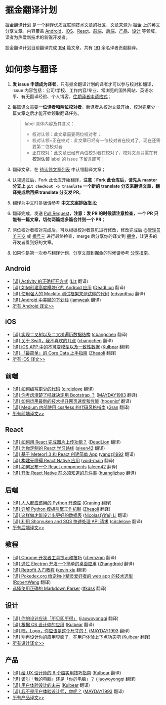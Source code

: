 # 掘金翻译计划

[掘金翻译计划](http://gold.xitu.io/#/tag/%E6%8E%98%E9%87%91%E7%BF%BB%E8%AF%91%E8%AE%A1%E5%88%92) 是一个翻译优质互联网技术文章的社区，文章来源为 [掘金](http://gold.xitu.io) 上的英文分享文章。内容覆盖 [Android](#android)、[iOS](#ios)、[React](#react)、[前端](#前端)、[后端](#后端)、[产品](#产品)、[设计](#设计) 等领域，读者为热爱新技术的新锐开发者。

掘金翻译计划目前翻译完成 [194](#android) 篇文章，共有 [181](https://github.com/xitu/gold-miner/wiki/%E8%AF%91%E8%80%85%E7%A7%AF%E5%88%86%E8%A1%A8) 余名译者贡献翻译。

# 如何参与翻译

1. **发 issue 申请成为译者**，只有掘金翻译计划的译者才可以参与校对和翻译，issue 内容包括：公司/学校、工作内容/专业、常浏览的国外网站、英语水平、有无翻译经验、个人博客，[往期译者申请格式](https://github.com/xitu/gold-miner/issues/249)；

2. 每篇译文需要**一位译者和两位校对者**。新译者从校对文章开始，校对完至少一篇文章之后才能开始领取翻译任务。

   >  label 具体内容及其含义：
   >
   > * 校对认领：此文章需要两位校对者；
   > * 校对认领+正在校对：此文章已经有一位校对者在校对了，现在还需要第二位校对者
   > * 正在校对：此文章已经有两位校对者在校对了，校对文章只需在有**校对认领** label 的 issue 下留言即可；

3. 翻译文章，在 [待认领文章列表](https://github.com/xitu/gold-miner/issues?q=is%3Aissue+is%3Aopen+label%3A%E6%96%87%E7%AB%A0%E8%AE%A4%E9%A2%86) 中认领翻译文章；

4. 认领通过后，Fork 此仓库开始翻译，**注意：Fork 此仓库后，请先从 master 分支上 `git checkout -b translate` 一个新的 translate 分支来翻译文章，翻译完成后再把 translate 分支发 PR**。

5. 翻译为中文时排版请参考 **[中文文案排版指北](https://github.com/mzlogin/chinese-copywriting-guidelines)**;

6. 翻译完成，发送 [Pull Request](https://github.com/xitu/gold-miner/pull/new/master)，**注意：发 PR 的时候请注意检查，一个 PR 只能有一篇文章，切勿两篇或多篇合并到一个 PR**；

7. 两位校对者校对完成后，可以根据校对者意见进行修改，修改完成后 @[管理员羊三岁](https://github.com/antonia0912) 或 [根号三](https://github.com/sqrthree) 进行最终检查，merge 后分享你的译文到 [掘金](http://gold.xitu.io)，让更多的开发者看到好的文章。

8. 如果你是第一次参与翻译计划，分享文章到掘金的时候请参考 [分享指南](share-guide.md)。


## Android

* [[译] Activity 的正确打开方式](https://gold.xitu.io/entry/57b9bfc3c4c9710061481310?utm_source=gold-miner&utm_medium=readme&utm_campaign=github) ([Liz](https://github.com/lizwangying/) 翻译)
* [[译] 如何创建高度模块化的 Android 应用](https://gold.xitu.io/entry/57b12cf4165abd00542a3ee1?utm_source=gold-miner&utm_medium=readme&utm_campaign=github) ([DeadLion](https://github.com/DeadLion/) 翻译)
* [[译] 使用强大的 Mockito 测试框架来测试你的代码](https://gold.xitu.io/entry/578f11aec4c971005e0caf82?utm_source=gold-miner&utm_medium=readme&utm_campaign=github) ([edvardhua](https://github.com/edvardHua/) 翻译)
* [[译] Android 中美腻的下划线](http://gold.xitu.io/entry/578705faa34131005b46e9c2?utm_source=gold-miner&utm_medium=readme&utm_campaign=github) ([jamweak](https://github.com/jamweak) 翻译)
* [所有 Android 译文>>](https://github.com/xitu/gold-miner/blob/master/android.md)


## iOS

* [[译] 实现二叉树以及二叉树遍历数据结构](http://gold.xitu.io/entry/57cd6b028ac24700645a789c?utm_source=gold-miner&utm_medium=readme&utm_campaign=github) ([cbangchen](https://github.com/cbangchen) 翻译)
* [[译] 关于 Swift，我不喜欢的几点](http://gold.xitu.io/entry/57cd6863128fe100697f1fed?utm_source=gold-miner&utm_medium=readme&utm_campaign=github) ([cbangchen](https://github.com/cbangchen) 翻译)
* [[译] iOS APP 中的不可变模型以及一致性数据](http://gold.xitu.io/entry/57caeb8a79bc440063fb7ef0?utm_source=gold-miner&utm_medium=readme&utm_campaign=github) ([Kulbear](https://github.com/kulbear) 翻译)
* [[译] 「最简单」的 Core Data 上手指南](http://gold.xitu.io/entry/57c8f62f67f3560057aea07f?utm_source=gold-miner&utm_medium=readme&utm_campaign=github) ([Zheaoli](https://github.com/Zheaoli) 翻译)
* [所有 iOS 译文>>](https://github.com/xitu/gold-miner/blob/master/ios.md)

## 前端

* [[译] 如何编写更少的代码](https://gold.xitu.io/entry/57c6adc7a633bd005d8f2584?utm_source=gold-miner&utm_medium=readme&utm_campaign=github) ([circlelove](https://github.com/circlelove) 翻译)
* [[译] 你考虑清楚了吗就决定用 Bootstrap ？](http://gold.xitu.io/entry/57b67315a34131005f82d244?utm_source=gold-miner&utm_medium=readme&utm_campaign=github) ([MAYDAY1993](https://github.com/MAYDAY1993) 翻译)
* [[译] 如何运用最新的技术提升网页速度和性能](http://gold.xitu.io/entry/57b3f7928d2a3b0069605c2c?utm_source=gold-miner&utm_medium=readme&utm_campaign=github) ([hpoenixf](https://github.com/hpoenixf) 翻译)
* [[译] Medium 内部使用 css/less 的代码风格指南](http://gold.xitu.io/entry/57b06a1b6be3ff006bab2030?utm_source=gold-miner&utm_medium=readme&utm_campaign=github) ([Gran](https://github.com/Graning) 翻译)
* [所有前端译文>>](https://github.com/xitu/gold-miner/blob/master/front-end.md)


## React

* [[译] 如何用 React 完成图片上传功能？](https://gold.xitu.io/entry/57b923225bbb50005b794943?utm_source=gold-miner&utm_medium=readme&utm_campaign=github) ([DeadLion](https://github.com/DeadLion) 翻译)
* [[译] 为你定制的 React 学习路线](https://gold.xitu.io/entry/578375b85bbb5000610cc247?utm_source=gold-miner&utm_medium=readme&utm_campaign=github) ([aleen42](http://aleen42.github.io/pc.html) 翻译)
* [[译] 基于 Meteor1.3 和 React 创建简单 App](http://gold.xitu.io/entry/5732a5af79df540060df2e53?utm_source=gold-miner&utm_medium=readme&utm_campaign=github) ([yangzj1992](http://www.qcyoung.com/) 翻译)
* [[译] 构建无障碍 React Native 应用](http://gold.xitu.io/entry/56cc0ab299a6ce005a1c3b2b?utm_source=gold-miner&utm_medium=readme&utm_campaign=github) ([void-main](https://github.com/void-main) 翻译)
* [[译] 如何发布一个 React components](http://gold.xitu.io/entry/56ce8d1fc24aa800520f94e8?utm_source=gold-miner&utm_medium=readme&utm_campaign=github) ([aleen42](https://github.com/aleen42) 翻译)
* [[译] 开发 React Native 前必须知道的几件事](http://gold.xitu.io/entry/56cbf55cefa631005c441d9b?utm_source=gold-miner&utm_medium=readme&utm_campaign=github) ([huanglizhuo](https://github.com/huanglizhuo) 翻译)


## 后端

*  [[译] 人人都应该用的 Python 开源库](http://gold.xitu.io/entry/57ca8aab165abd0068e5097a?utm_source=gold-miner&utm_medium=readme&utm_campaign=github) ([Graning](https://github.com/Graning) 翻译)
*  [[译] 详解 Python 模板引擎工作机制](http://gold.xitu.io/entry/57b4609f6be3ff006a0c8ad3?utm_source=gold-miner&utm_medium=readme&utm_campaign=github) ([Zheaoli](https://github.com/Zheaoli) 翻译)
*  [[译] 这样做才能设计出更好的数据表](http://gold.xitu.io/entry/57af3cbc5bbb500062cb38a5?utm_source=gold-miner&utm_medium=readme&utm_campaign=github) ([Nicolas(Yifei) Li](https://github.com/yifili09) 翻译)
*  [[译] 利用 Shoryuken and SQS 快速处理 API 请求](http://gold.xitu.io/entry/57a14ac879bc44005497b433?utm_source=gold-miner&utm_medium=readme&utm_campaign=github) ([circlelove](https://github.com/circlelove) 翻译)
* [所有后端译文>>](https://github.com/xitu/gold-miner/blob/master/backend.md)

## 教程

* [[译] Chrome 开发者工具提示和技巧](http://gold.xitu.io/entry/56d56f4dc4c971005193ecec?utm_source=gold-miner&utm_medium=readme&utm_campaign=github) ([chemzqm](https://github.com/chemzqm) 翻译)
* [[译] 通过 Electron 开发一个简单的桌面应用](http://gold.xitu.io/entry/56aae5e4a633bd0257ae4ab8?utm_source=gold-miner&utm_medium=readme&utm_campaign=github) ([Zhangdroid](https://github.com/Zhangdroid) 翻译)
* [[译] Retrofit 入门教程](http://gold.xitu.io/entry/56cc4085128fe100580dd0ca?utm_source=gold-miner&utm_medium=readme&utm_campaign=github) ([kevin xiu](https://github.com/xiuweikang) 翻译)
* [[译] Pokedex.org 给宠物小精灵爱好者的 web app 的技术选型](http://gold.xitu.io/entry/56cebb8edf0eea79dc7c1ff0?utm_source=gold-miner&utm_medium=readme&utm_campaign=github) ([RobertWang](https://github.com/RobertWang) 翻译)
* [选择使用正确的 Markdown Parser](http://gold.xitu.io/entry/56ce79db1532bc0053728c2f?utm_source=gold-miner&utm_medium=readme&utm_campaign=github) ([lfkdsk](https://github.com/lfkdsk) 翻译)


## 设计

* [[译] 你的设计应该「所见即所得」](http://gold.xitu.io/entry/57c5978f128fe1005fdf4858?utm_source=gold-miner&utm_medium=readme&utm_campaign=github) ([jiaowoyongqi](https://github.com/jiaowoyongqi) 翻译)
* [[译] 根据 OS 设计你的应用](http://gold.xitu.io/entry/57bebe962e958a006958e73b?utm_source=gold-miner&utm_medium=readme&utm_campaign=github) ([Kulbear](https://github.com/Kulbear) 翻译)
* [[译] 嘿，Logo，你应该是这个尺寸的！](http://gold.xitu.io/entry/57bb183279bc440063a6f290?utm_source=gold-miner&utm_medium=readme&utm_campaign=github) ([MAYDAY1993](https://github.com/MAYDAY1993) 翻译)
* [[译] 别再设计你的应用界面了，在用户体验上下点功夫吧](http://gold.xitu.io/entry/57b1e47ac4c97100548c964e?utm_source=gold-miner&utm_medium=readme&utm_campaign=github) ([Kulbear](https://github.com/Kulbear) 翻译)
* [所有设计译文>>](https://github.com/xitu/gold-miner/blob/master/design.md)


## 产品

* [[译] 给 UX 设计师的 6 个超实用技巧指南](http://gold.xitu.io/entry/57c6e4bb128fe1005fe80c95?utm_source=gold-miner&utm_medium=readme&utm_campaign=github) ([Kulbear](https://github.com/Kulbear) 翻译)
* [[译] 该叫「我的电脑」还是「你的电脑」？](http://gold.xitu.io/entry/57bbc0212e958a00694055a9?utm_source=gold-miner&utm_medium=readme&utm_campaign=github) ([jiaowoyongqi](https://github.com/jiaowoyongqi) 翻译)
* [[译] 用户体验设计的未来](http://gold.xitu.io/entry/57b875ae79bc44005b9c53d5?utm_source=gold-miner&utm_medium=readme&utm_campaign=github) ([Kulbear](https://github.com/Kulbear) 翻译)
* [[译] 我不是用户体验设计师，你呢？](http://gold.xitu.io/entry/57b680250a2b58005c8217f7?utm_source=gold-miner&utm_medium=readme&utm_campaign=github) ([MAYDAY1993](https://github.com/MAYDAY1993) 翻译)
* [所有产品译文>>](https://github.com/xitu/gold-miner/blob/master/product.md)
